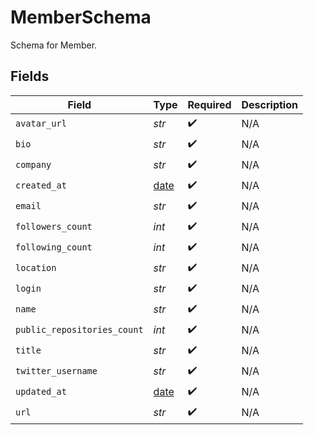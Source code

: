 # MemberSchema

Schema for Member.


## Fields

| Field                                                                | Type                                                                 | Required                                                             | Description                                                          |
| -------------------------------------------------------------------- | -------------------------------------------------------------------- | -------------------------------------------------------------------- | -------------------------------------------------------------------- |
| `avatar_url`                                                         | *str*                                                                | :heavy_check_mark:                                                   | N/A                                                                  |
| `bio`                                                                | *str*                                                                | :heavy_check_mark:                                                   | N/A                                                                  |
| `company`                                                            | *str*                                                                | :heavy_check_mark:                                                   | N/A                                                                  |
| `created_at`                                                         | [date](https://docs.python.org/3/library/datetime.html#date-objects) | :heavy_check_mark:                                                   | N/A                                                                  |
| `email`                                                              | *str*                                                                | :heavy_check_mark:                                                   | N/A                                                                  |
| `followers_count`                                                    | *int*                                                                | :heavy_check_mark:                                                   | N/A                                                                  |
| `following_count`                                                    | *int*                                                                | :heavy_check_mark:                                                   | N/A                                                                  |
| `location`                                                           | *str*                                                                | :heavy_check_mark:                                                   | N/A                                                                  |
| `login`                                                              | *str*                                                                | :heavy_check_mark:                                                   | N/A                                                                  |
| `name`                                                               | *str*                                                                | :heavy_check_mark:                                                   | N/A                                                                  |
| `public_repositories_count`                                          | *int*                                                                | :heavy_check_mark:                                                   | N/A                                                                  |
| `title`                                                              | *str*                                                                | :heavy_check_mark:                                                   | N/A                                                                  |
| `twitter_username`                                                   | *str*                                                                | :heavy_check_mark:                                                   | N/A                                                                  |
| `updated_at`                                                         | [date](https://docs.python.org/3/library/datetime.html#date-objects) | :heavy_check_mark:                                                   | N/A                                                                  |
| `url`                                                                | *str*                                                                | :heavy_check_mark:                                                   | N/A                                                                  |